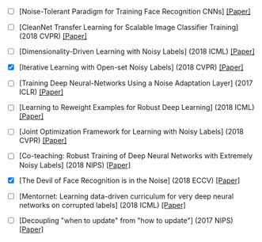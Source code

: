 + [ ] [Noise-Tolerant Paradigm for Training Face Recognition CNNs]  [[Paper]](https://arxiv.org/pdf/1903.10357.pdf)

+ [ ] [CleanNet Transfer Learning for Scalable Image Classifier Training] (2018 CVPR) [[Paper]](https://arxiv.org/pdf/1711.07131.pdf)

+ [ ] [Dimensionality-Driven Learning with Noisy Labels] (2018 ICML) [[Paper]](https://arxiv.org/pdf/1806.02612.pdf)

+ [x] [Iterative Learning with Open-set Noisy Labels] (2018 CVPR) [[Paper]](https://arxiv.org/pdf/1804.00092.pdf)

+ [ ] [Training Deep Neural-Networks Using a Noise Adaptation Layer] (2017 ICLR) [[Paper]](https://openreview.net/pdf?id=H12GRgcxg)

+ [ ] [Learning to Reweight Examples for Robust Deep Learning] (2018 ICML) [[Paper]](https://arxiv.org/pdf/1803.09050.pdf)

+ [ ] [Joint Optimization Framework for Learning with Noisy Labels] (2018 CVPR) [[Paper]](https://arxiv.org/pdf/1803.11364.pdf)

+ [ ] [Co-teaching: Robust Training of Deep Neural Networks with Extremely Noisy Labels] (2018 NIPS) [[Paper]](https://arxiv.org/pdf/1804.06872v3.pdf)

+ [x] [The Devil of Face Recognition is in the Noise] (2018 ECCV) [[Paper]](https://arxiv.org/pdf/1807.11649.pdf)

+ [ ] [Mentornet: Learning data-driven curriculum for very deep neural networks on corrupted labels] (2018 ICML) [[Paper]](https://arxiv.org/abs/1712.05055)

+ [ ] [Decoupling "when to update" from "how to update"] (2017 NIPS) [[Paper]](https://arxiv.org/abs/1706.02613)


